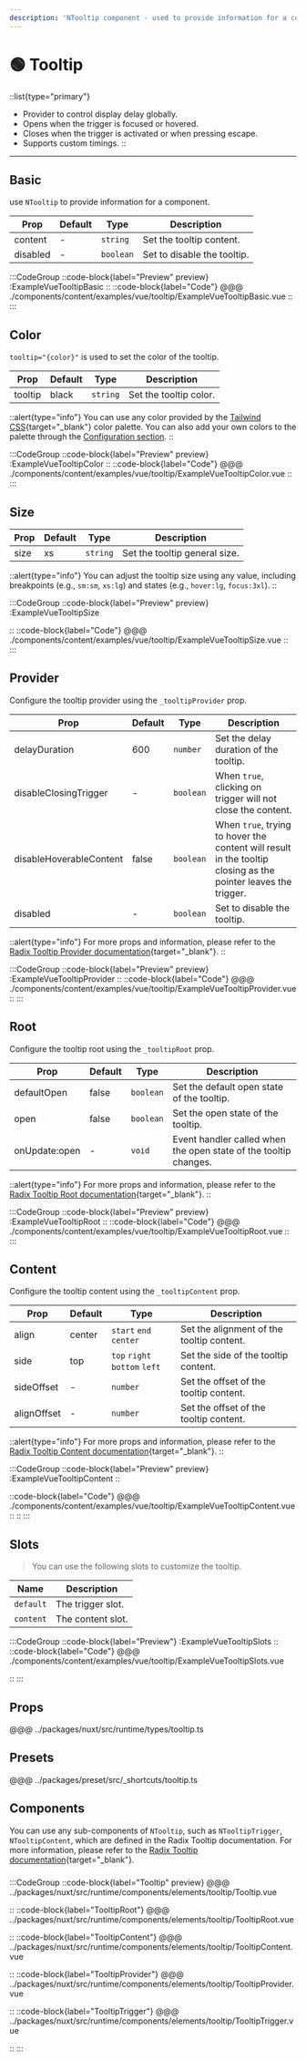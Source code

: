 ```yaml
---
description: 'NTooltip component - used to provide information for a component.'
---
```


# 🟢 Tooltip

::list{type="primary"}
- Provider to control display delay globally.
- Opens when the trigger is focused or hovered.
- Closes when the trigger is activated or when pressing escape.
- Supports custom timings.
::

---

## Basic

use `NTooltip` to provide information for a component.

| Prop       | Default | Type      | Description                 |
| ---------- | ------- | --------- | --------------------------- |
| content    | -       | `string`  | Set the tooltip content.    |
| disabled   | -       | `boolean` | Set to disable the tooltip. |

:::CodeGroup
::code-block{label="Preview" preview}
  :ExampleVueTooltipBasic
::
::code-block{label="Code"}
@@@ ./components/content/examples/vue/tooltip/ExampleVueTooltipBasic.vue
::
:::

## Color

`tooltip="{color}"` is used to set the color of the tooltip.

| Prop      | Default | Type      | Description            |
| --------- | ------- | --------- | ---------------------- |
| tooltip   | black | `string`  | Set the tooltip color. |

::alert{type="info"}
You can use any color provided by the [Tailwind CSS](https://tailwindcss.com/docs/customizing-colors){target="_blank"} color palette. You can also add your own colors to the palette through the [Configuration section](/#getting-started/configuration).
::

:::CodeGroup
::code-block{label="Preview" preview}
:ExampleVueTooltipColor
::
::code-block{label="Code"}
@@@ ./components/content/examples/vue/tooltip/ExampleVueTooltipColor.vue
::
:::

## Size

| Prop   | Default | Type      | Description                   |
| ------ | ------- | --------- | ----------------------------- |
| size   | xs   | `string`  | Set the tooltip general size. |

::alert{type="info"}
You can adjust the tooltip size using any value, including breakpoints (e.g., `sm:sm`, `xs:lg`) and states (e.g., `hover:lg`, `focus:3xl`).
::

:::CodeGroup
::code-block{label="Preview" preview}
:ExampleVueTooltipSize

::
::code-block{label="Code"}
@@@ ./components/content/examples/vue/tooltip/ExampleVueTooltipSize.vue
::
:::

## Provider

Configure the tooltip provider using the `_tooltipProvider` prop.

| Prop                      | Default | Type      | Description                                                                                                    |
| ------------------------- | ------- | --------- | -------------------------------------------------------------------------------------------------------------- |
| delayDuration           | 600     | `number`  | Set the delay duration of the tooltip.                                                                         |
| disableClosingTrigger   | -       | `boolean` | When `true`, clicking on trigger will not close the content.                                                   |
| disableHoverableContent | false   | `boolean` | When `true`, trying to hover the content will result in the tooltip closing as the pointer leaves the trigger. |
| disabled                | -       | `boolean` | Set to disable the tooltip.                                                                                    |

::alert{type="info"}
For more props and information, please refer to the [Radix Tooltip Provider documentation](https://www.radix-vue.com/components/tooltip#provider){target="_blank"}.
::

:::CodeGroup
::code-block{label="Preview" preview}
:ExampleVueTooltipProvider
::
::code-block{label="Code"}
@@@ ./components/content/examples/vue/tooltip/ExampleVueTooltipProvider.vue
::
:::

## Root

Configure the tooltip root using the `_tooltipRoot` prop.

| Prop            | Default | Type      | Description                                                      |
| --------------- | ------- | --------- | ---------------------------------------------------------------- |
| defaultOpen   | false | `boolean` | Set the default open state of the tooltip.                       |
| open          | false | `boolean` | Set the open state of the tooltip.                               |
| onUpdate:open | -       | `void`    | Event handler called when the open state of the tooltip changes. |

::alert{type="info"}
For more props and information, please refer to the [Radix Tooltip Root documentation](https://www.radix-vue.com/components/tooltip#root){target="_blank"}.
::

:::CodeGroup
::code-block{label="Preview" preview}
:ExampleVueTooltipRoot
::
::code-block{label="Code"}
@@@ ./components/content/examples/vue/tooltip/ExampleVueTooltipRoot.vue
::
:::

## Content

Configure the tooltip content using the `_tooltipContent` prop. 

| Prop        | Default | Type                          | Description                               |
| ----------- | ------- | ----------------------------- | ----------------------------------------- |
| align       | center  | `start` `end` `center`        | Set the alignment of the tooltip content. |
| side        | top     | `top` `right` `bottom` `left` | Set the side of the tooltip content.      |
| sideOffset  | -       | `number`                      | Set the offset of the tooltip content.    |
| alignOffset | -       | `number`                      | Set the offset of the tooltip content.    |

::alert{type="info"}
For more props and information, please refer to the [Radix Tooltip Content documentation](https://www.radix-vue.com/components/tooltip#content){target="_blank"}.
::

:::CodeGroup
::code-block{label="Preview" preview}
:ExampleVueTooltipContent
::

::code-block{label="Code"}
@@@ ./components/content/examples/vue/tooltip/ExampleVueTooltipContent.vue
::
::
:::

## Slots

> You can use the following slots to customize the tooltip.

| Name      | Description       |
| --------- | ----------------- |
| `default` | The trigger slot. |
| `content` | The content slot. |

:::CodeGroup
::code-block{label="Preview"}
:ExampleVueTooltipSlots
::
::code-block{label="Code"}
@@@ ./components/content/examples/vue/tooltip/ExampleVueTooltipSlots.vue

::
:::

## Props

@@@ ../packages/nuxt/src/runtime/types/tooltip.ts

## Presets
@@@ ../packages/preset/src/_shortcuts/tooltip.ts

## Components

You can use any sub-components of `NTooltip`, such as `NTooltipTrigger`, `NTooltipContent`, which are defined in the Radix Tooltip documentation. For more information, please refer to the [Radix Tooltip documentation](https://www.radix-vue.com/components/tooltip){target="_blank"}.

### 

:::CodeGroup
::code-block{label="Tooltip" preview}
@@@ ../packages/nuxt/src/runtime/components/elements/tooltip/Tooltip.vue

::
::code-block{label="TooltipRoot"}
@@@ ../packages/nuxt/src/runtime/components/elements/tooltip/TooltipRoot.vue

::
::code-block{label="TooltipContent"}
@@@ ../packages/nuxt/src/runtime/components/elements/tooltip/TooltipContent.vue

::
::code-block{label="TooltipProvider"}
@@@ ../packages/nuxt/src/runtime/components/elements/tooltip/TooltipProvider.vue

::
::code-block{label="TooltipTrigger"}
@@@ ../packages/nuxt/src/runtime/components/elements/tooltip/TooltipTrigger.vue

::
:::
